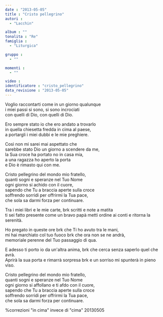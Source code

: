 ```yaml
---
date : "2013-05-05"
title : "Cristo pellegrino"
autori : 
  - "Lacchin"

album : ""
tonalita : "Re"
famiglia : 
  - "Liturgica"

gruppo : 
  - ""

momenti : 
  - ""

video : 
identificatore : "cristo_pellegrino"
data_revisione : "2013-05-05"
---
```

  
  
Voglio raccontarti come in un giorno qualunque   
i miei passi si sono, si sono incrociati   
con quelli di Dio, con quelli di Dio.   
  
  
  
Ero sempre stato io che ero andato a trovarlo   
in quella chiesetta fredda in cima al paese,   
a portargli i miei dubbi e le mie preghiere.    
  
  
Così non mi sarei mai aspettato che  
sarebbe stato Dio un giorno a scendere da me,   
la Sua croce ha portato no in casa mia,   
a una ragazza ho aperto la porta  
e Dio è rimasto qui con me.  
  
  
Cristo pellegrino del mondo mio fratello,   
quanti sogni e speranze nel Tuo Nome  
ogni giorno si achido con il cuore,   
sapendo che Tu a braccia aperte sulla croce  
soffrendo sorridi per offrirmi la Tua pace,  
che sola sa darmi forza per continuare.   
  
  
  
Tra i miei libri e le mie carte, brk scritti e note a matita   
ti sei fatto presente come un bravo papà metti ordine ai conti e ritorna la serenità.  
   
  
  
 Ho pregato in queste ore brk che Ti ho avuto tra le mani,   
mi hai marchiato col tuo fuoco brk che ora non se ne andrà,  
memoriale perenne del Tuo passaggio di qua.   
   
  
  
E adesso ti porto io da un'altra anima, brk che cerca senza saperlo quel che avrà.   
Aprirà la sua porta e rimarrà sorpresa brk e un sorriso mi spunterà in pieno viso.  
  
  
  
Cristo pellegrino del mondo mio fratello,   
quanti sogni e speranze nel Tuo Nome  
ogni giorno si affollano e ti afdo con il cuore,   
sapendo che Tu a braccia aperte sulla croce  
soffrendo sorridi per offrirmi la Tua pace,  
che sola sa darmi forza per continuare.   
  
  
  
%correzioni "in cima" invece di "cima" 20130505
